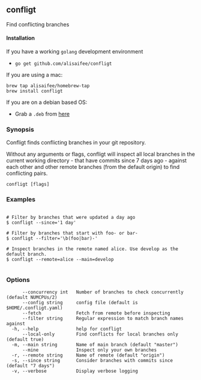 ## confligt

Find conflicting branches
#### Installation

If you have a working `golang` development environment

- `go get github.com/alisaifee/confligt`

If you are using a mac:

```
brew tap alisaifee/homebrew-tap
brew install confligt
```

If you are on a debian based OS:

 - Grab a `.deb` from [here](https://github.com/alisaifee/confligt/releases/latest)


### Synopsis

Confligt finds conflicting branches in your git repository.

Without any arguments or flags, confligt will inspect all local branches in the current working
directory - that have commits since 7 days ago - against each other and other remote branches
(from the default origin) to find conflicting pairs.

```
confligt [flags]
```

### Examples

```

# Filter by branches that were updated a day ago
$ confligt --since='1 day'

# Filter by branches that start with foo- or bar-
$ confligt --filter='\b(foo|bar)-'

# Inspect branches in the remote named alice. Use develop as the default branch.
$ confligt --remote=alice --main=develop
	
```

### Options

```
      --concurrency int   Number of branches to check concurrently (default NUMCPUs/2)
      --config string     config file (default is $HOME/.confligt.yaml)
      --fetch             Fetch from remote before inspecting
      --filter string     Regular expression to match branch names against
  -h, --help              help for confligt
      --local-only        Find conflicts for local branches only (default true)
  -m, --main string       Name of main branch (default "master")
      --mine              Inspect only your own branches
  -r, --remote string     Name of remote (default "origin")
  -s, --since string      Consider branches with commits since (default "7 days")
  -v, --verbose           Display verbose logging
```

